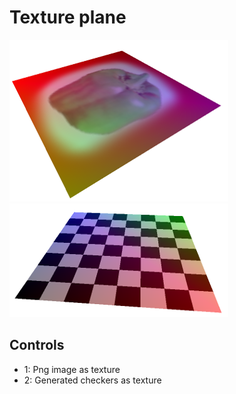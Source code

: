 # Texture plane

![screenshot1](../screenshots/texture_plane_1.png) ![screenshot2](../screenshots/texture_plane_2.png)

## Controls

- 1: Png image as texture
- 2: Generated checkers as texture
